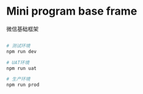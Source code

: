 # Mini program base frame
微信基础框架

``` bash

# 测试环境
npm run dev

# UAT环境
npm run uat

# 生产环境
npm run prod
```